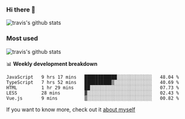 ### Hi there 👋

<!--
**HondryTravis/HondryTravis** is a ✨ _special_ ✨ repository because its `README.md` (this file) appears on your GitHub profile.

Here are some ideas to get you started:

- 🔭 I’m currently working on ...
- 🌱 I’m currently learning ...
- 👯 I’m looking to collaborate on ...
- 🤔 I’m looking for help with ...
- 💬 Ask me about ...
- 📫 How to reach me: ...
- 😄 Pronouns: ...
- ⚡ Fun fact: ...
-->

![travis's github stats](https://github-readme-stats.vercel.app/api?username=HondryTravis&hide=stars)
### Most used
![travis's github stats](https://github-readme-stats.anuraghazra1.vercel.app/api/top-langs/?username=HondryTravis&layout=compact&hide_title=true)

📊 **Weekly development breakdown**

<!--START_SECTION:waka-->
```text
JavaScript   9 hrs 17 mins   ████████████░░░░░░░░░░░░░   48.04 % 
TypeScript   7 hrs 52 mins   ██████████▒░░░░░░░░░░░░░░   40.69 % 
HTML         1 hr 29 mins    ██░░░░░░░░░░░░░░░░░░░░░░░   07.73 % 
LESS         28 mins         ▓░░░░░░░░░░░░░░░░░░░░░░░░   02.43 % 
Vue.js       9 mins          ▒░░░░░░░░░░░░░░░░░░░░░░░░   00.82 % 
```
<!--END_SECTION:waka-->

If you want to know more, check out it [about myself](https://hondrytravis.github.io/)
